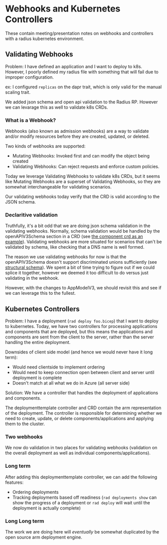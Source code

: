 # Webhooks and Kubernetes Controllers

These contain meeting/presentation notes on webhooks and controllers with a radius kubernetes environment.

## Validating Webhooks

Problem: I have defined an application and I want to deploy to k8s. However, I poorly defined my radius file with something that will fail due to improper configuration.

ex: I configured `replicas` on the dapr trait, which is only valid for the manual scaling trait.

We added json schema and open api validation to the Radius RP. However we can levarage this as well to validate k8s CRDs.

### What is a Webhook?

Webhooks (also known as admission webhooks) are a way to validate and/or modify resources before they are created, updated, or deleted.

Two kinds of webhooks are supported:
- Mutating Webhooks: Invoked first and can modify the object being created
- Validating Webhooks: Can reject requests and enforce custom policies.

Today we leverage Validating Webhooks to validate k8s CRDs, but it seems like Mutating Webhooks are a superset of Validating Webhooks, so they are somewhat interchangeable for validating scenarios.

Our validating webhooks today verify that the CRD is valid according to the JSON schema.

### Declaritive validation

Truthfully, it's a bit odd that we are doing json schema validation in the validating webhooks. Normally, schema validation would be handled by the openAPIV3Schema section in a CRD (see [the component crd as an example](../../../deploy/Chart/crds/radius.dev_components.yaml)). Validating webhooks are more situated for scenarios that can't be validated by schema, like checking that a DNS name is well formed.

The reason we use validating webhooks for now is that the openAPIV3Schema doesn't support discriminated unions sufficiently (see [structural schema](https://kubernetes.io/docs/tasks/extend-kubernetes/custom-resources/custom-resource-definitions/#specifying-a-structural-schema)). We spent a bit of time trying to figure out if we could splice it together, however we deemed it too difficult to do versus just validating in the webhook.

However, with the changes to AppModelV3, we should revisit this and see if we can leverage this to the fullest.

## Kubernetes Controllers

Problem: I have a deployment (`rad deploy foo.bicep`) that I want to deploy to kubernetes. Today, we have two controllers for processing applications and components that are deployed, but this means the applications and components are sent from the client to the server, rather than the server handling the entire deployment.

Downsides of client side model (and hence we would never have it long term):
- Would need clientside to implement ordering
- Would need to keep connection open between client and server until deployment is complete
- Doesn't match at all what we do in Azure (all server side)

Solution: We have a controller that handles the deployment of applications and components.

The deploymenttemplate controller and CRD contain the arm representation of the deployment. The controller is responsible for determining whether we need to create, update, or delete components/applications and applying them to the cluster.

### Two webhooks

We now do validation in two places for validating webhooks (validation on the overall deployment as well as individual components/applications).

### Long term

After adding this deploymenttemplate controller, we can add the following features:
- Ordering deployments
- Tracking deployments based off readiness (`rad deployments show` can show the progress of a deployment or `rad deploy` will wait until the deployment is actually complete)

### Long Long term

The work we are doing here will _eventually_ be somewhat duplicated by the open source arm deployment engine.
